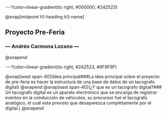 ---?color=linear-gradient(to right, #000000, #242523)

@snap[midpoint h1-heading h3-name]
## Proyecto Pre-Feria
### &mdash; Andrés Carmona Lozano &mdash;
@snapend

---?color=linear-gradient(to right, #242523, #9F9F9F)

@snap[west span-40](Idea principal###La idea principal sobre el proyecto de pre-feria es hacer la estructura de una base de datos de un tacografo digital)
@snapend
@snap[east span-40](¿Y que es un tacografo digital?### Un tacografo digital es un aparato electrónico que se encarga de registrar eventos en la conducción de vehiculos, su precursor fué el tacografo analógico, el cuál esta previsto que desaparezca completamente por el digital.)
@snapend
